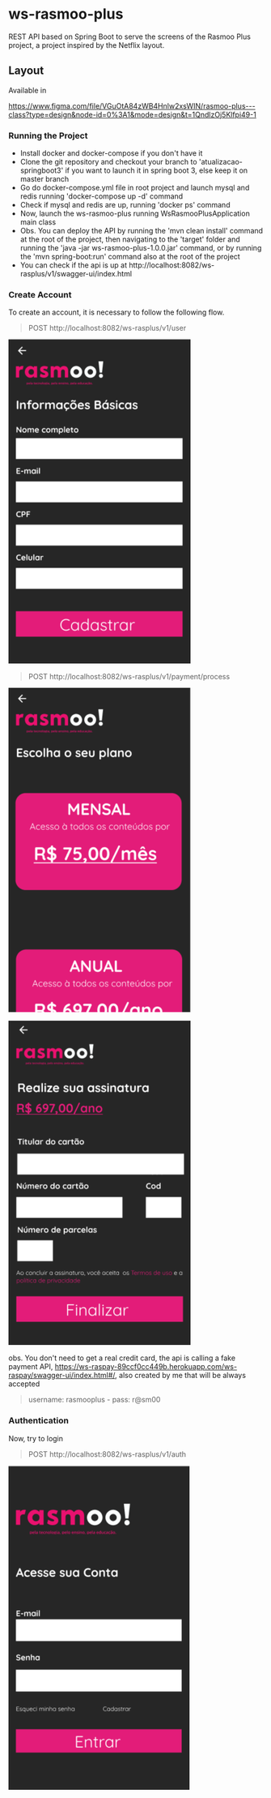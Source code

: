 # ws-rasmoo-plus

REST API based on Spring Boot to serve the screens of the Rasmoo Plus project, a project inspired by the Netflix layout.

## Layout
Available in

https://www.figma.com/file/VGuOtA84zWB4Hnlw2xsWIN/rasmoo-plus---class?type=design&node-id=0%3A1&mode=design&t=1QndlzOj5Klfpi49-1

<h3> Running the Project </h3>

- Install docker and docker-compose if you don't have it
- Clone the git repository and checkout your branch to 'atualizacao-springboot3' if you want to launch it in spring
  boot 3, else keep it on master branch
- Go do docker-compose.yml file in root project and launch mysql and redis running 'docker-compose up -d' command
- Check if mysql and redis are up, running 'docker ps' command
- Now, launch the ws-rasmoo-plus running WsRasmooPlusApplication main class
- Obs. You can deploy the API by running the 'mvn clean install' command at the root of the project, then navigating to the 'target' folder and running the 'java -jar ws-rasmoo-plus-1.0.0.jar' command, or by running the 'mvn spring-boot:run' command also at the root of the project
-  You can check if the api is up at http://localhost:8082/ws-rasplus/v1/swagger-ui/index.html

<h3>Create Account</h3>
To create an account, it is necessary to follow the following flow.

> POST http://localhost:8082/ws-rasplus/v1/user

![REGISTER](img/register.png)

>POST http://localhost:8082/ws-rasplus/v1/payment/process

![REGISTER](img/plan.png)

![REGISTER](img/credit-card.png)

obs. You don't need to get a real credit card, the api is calling a fake payment API, https://ws-raspay-89ccf0cc449b.herokuapp.com/ws-raspay/swagger-ui/index.html#/, also created by me that will be always accepted
> username: rasmooplus - pass: r@sm00
<h3>Authentication</h3>
Now, try to login

> POST http://localhost:8082/ws-rasplus/v1/auth

![REGISTER](img/login.png)